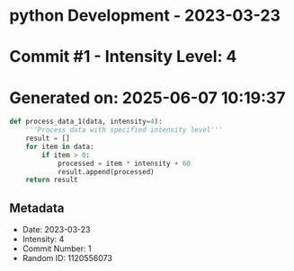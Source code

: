 ﻿# python Development - 2023-03-23
# Commit #1 - Intensity Level: 4
# Generated on: 2025-06-07 10:19:37
```python
def process_data_1(data, intensity=4):
    '''Process data with specified intensity level'''
    result = []
    for item in data:
        if item > 0:
            processed = item * intensity + 60
            result.append(processed)
    return result
```
## Metadata
- Date: 2023-03-23
- Intensity: 4
- Commit Number: 1
- Random ID: 1120556073

